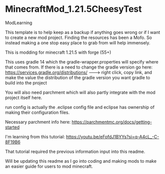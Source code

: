 # MinecraftMod_1.21.5CheesyTest
ModLearning

This template is to help keep as a backup if anything goes wrong or if I want to create
a new mod project. Finding the resources has been a Mofo. So instead making a one stop
easy place to grab from will help immensely. 

This is modding for minecraft 1.21.5 with forge (55+)

This uses gradle 14 which the gradle-wrapper.properties will specify where that comes from.
If there is a need to change the gradle version go here: https://services.gradle.org/distributions/
---> right click, copy link, and make the value the distribution of the gradle version
       you want gradle to build into the project

You will also need parchment which will also partly integrate with the mod project
itself here.

run config is actually the .eclipse config file and eclipse has ownership of making
their configuration files. 

Necessary parchment info here: https://parchmentmc.org/docs/getting-started

I'm learning from this tutorial: https://youtu.be/eFofdJ1BYYs?si=q-A4cL_-C-8F19B6

That tutorial required the previous information input into this readme. 

Will be updating this readme as I go into coding and making mods to make an easier
guide for users to mod minecraft. 
